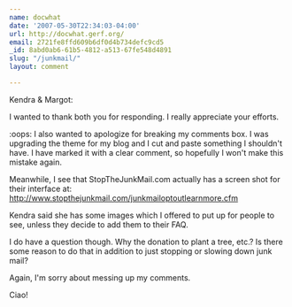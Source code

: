```yaml
---
name: docwhat
date: '2007-05-30T22:34:03-04:00'
url: http://docwhat.gerf.org/
email: 2721fe8ffd609b6df0d4b734defc9cd5
_id: 8abd0ab6-61b5-4812-a513-67fe548d4891
slug: "/junkmail/"
layout: comment

---
```


Kendra & Margot:

I wanted to thank both you for responding.  I really appreciate your efforts.

:oops: I also wanted to apologize for breaking my comments box. I was upgrading the theme for my blog and I cut and paste something I shouldn't have.  I have marked it with a clear comment, so hopefully I won't make this mistake again.

Meanwhile, I see that StopTheJunkMail.com actually has a screen shot for their interface at: http://www.stopthejunkmail.com/junkmailoptoutlearnmore.cfm

Kendra said she has some images which I offered to put up for people to see, unless they decide to add them to their FAQ.

I do have a question though.  Why the donation to plant a tree, etc.?  Is there some reason to do that in addition to just stopping or slowing down junk mail?

Again, I'm sorry about messing up my comments.

Ciao!

